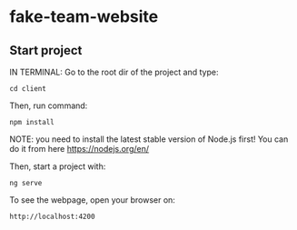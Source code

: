 # fake-team-website

## Start project

IN TERMINAL:
Go to the root dir of the project and type:

`cd client`

Then, run command:

`npm install`

NOTE: you need to install the latest stable version of Node.js first! You can do it from here https://nodejs.org/en/


Then, start a project with:

`ng serve`

To see the webpage, open your browser on:

`http://localhost:4200`
